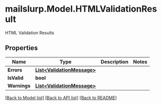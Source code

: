 # mailslurp.Model.HTMLValidationResult
HTML Validation Results
## Properties

Name | Type | Description | Notes
------------ | ------------- | ------------- | -------------
**Errors** | [**List&lt;ValidationMessage&gt;**](ValidationMessage.md) |  | 
**IsValid** | **bool** |  | 
**Warnings** | [**List&lt;ValidationMessage&gt;**](ValidationMessage.md) |  | 

[[Back to Model list]](../README.md#documentation-for-models) [[Back to API list]](../README.md#documentation-for-api-endpoints) [[Back to README]](../README.md)

